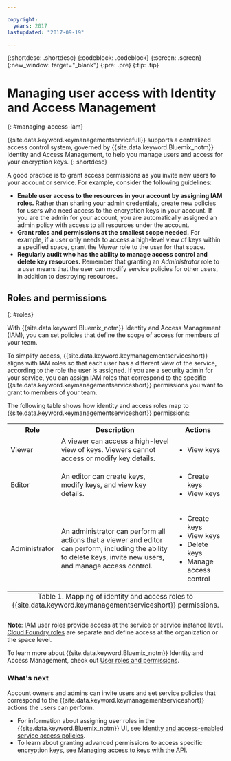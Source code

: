```yaml
---

copyright:
  years: 2017
lastupdated: "2017-09-19"

---
```


{:shortdesc: .shortdesc}
{:codeblock: .codeblock}
{:screen: .screen}
{:new_window: target="_blank"}
{:pre: .pre}
{:tip: .tip}

# Managing user access with Identity and Access Management
{: #managing-access-iam}

{{site.data.keyword.keymanagementservicefull}} supports a centralized access control system, governed by {{site.data.keyword.Bluemix_notm}} Identity and Access Management, to help you manage users and access for your encryption keys.
{: shortdesc}

A good practice is to grant access permissions as you invite new users to your account or service. For example, consider the following guidelines:

- **Enable user access to the resources in your account by assigning IAM roles.**
    Rather than sharing your admin credentials, create new policies for users who need access to the encryption keys in your account. If you are the admin for your account, you are automatically assigned an admin policy with access to all resources under the account.
- **Grant roles and permissions at the smallest scope needed.**
    For example, if a user only needs to access a high-level view of keys within a specified space, grant the _Viewer_ role to the user for that space.
- **Regularly audit who has the ability to manage access control and delete key resources.**
    Remember that granting an _Administrator_ role to a user means that the user can modify service policies for other users, in addition to destroying resources.

## Roles and permissions
{: #roles}

With {{site.data.keyword.Bluemix_notm}} Identity and Access Management (IAM), you can set policies that define the scope of access for members of your team.

To simplify access, {{site.data.keyword.keymanagementserviceshort}} aligns with IAM roles so that each user has a different view of the service, according to the role the user is assigned. If you are a security admin for your service, you can assign IAM roles that correspond to the specific {{site.data.keyword.keymanagementserviceshort}} permissions you want to grant to members of your team.

The following table shows how identity and access roles map to {{site.data.keyword.keymanagementserviceshort}} permissions:
<table>
  <tr>
    <th>Role</th>
    <th>Description</th>
    <th>Actions</th>
  </tr>
  <tr>
    <td>Viewer</td>
    <td>A viewer can access a high-level view of keys. Viewers cannot access or modify key details.</td>
    <td>
      <ul>
        <li>View keys</li>
      </ul>
    </td>
  </tr>
  <tr>
    <td>Editor</td>
    <td>An editor can create keys, modify keys, and view key details.</td>
    <td>
      <ul>
        <li>Create keys</li>
        <li>View keys</li>
      </ul>
    </td>
  </tr>
  <tr>
    <td>Administrator</td>
    <td>An administrator can perform all actions that a viewer and editor can perform, including the ability to delete keys, invite new users, and manage access control. </td>
    <td>
      <ul>
        <li>Create keys</li>
        <li>View keys</li>
        <li>Delete keys</li>
        <li>Manage access control</li>
      </ul>
    </td>
  </tr>
  <caption style="caption-side:bottom;">Table 1. Mapping of identity and access roles to {{site.data.keyword.keymanagementserviceshort}} permissions.</caption>
</table>

**Note**: IAM user roles provide access at the service or service instance level. [Cloud Foundry roles](/docs/iam/users_roles.html#cfroles) are separate and define access at the organization or the space level.

To learn more about {{site.data.keyword.Bluemix_notm}} Identity and Access Management, check out [User roles and permissions](/docs/iam/users_roles.html#iamusermanpol).

### What's next

Account owners and admins can invite users and set service policies that correspond to the {{site.data.keyword.keymanagementserviceshort}} actions the users can perform.

- For information about assigning user roles in the {{site.data.keyword.Bluemix_notm}} UI, see [Identity and access-enabled service access policies](/docs/iam/iamusermanage.html#iammanidaccser).
- To learn about granting advanced permissions to access specific encryption keys, see [Managing access to keys with the API](keyprotect_manage_access_api.html).
